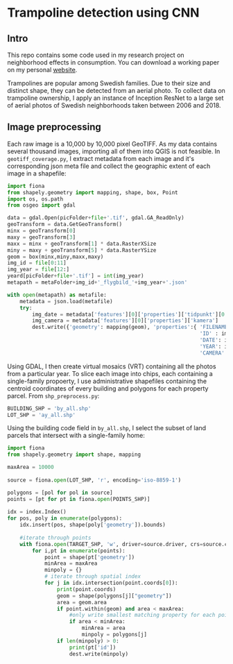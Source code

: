# Trampoline detection using CNN

## Intro

This repo contains some code used in my research project on neighborhood effects in consumption. You can download a working paper on my personal [website](http://erikgrenestam.se/wp-content/uploads/2019/04/Bouncing-with-the-Joneses-ErikG.pdf).

Trampolines are popular among Swedish families. Due to their size and distinct shape, they can be detected from an aerial photo. To collect data on trampoline ownership, I apply an instance of Inception ResNet to a large set of aerial photos of Swedish neighborhoods taken between 2006 and 2018.

## Image preprocessing

Each raw image is a 10,000 by 10,000 pixel GeoTIFF. As my data contains several thousand images, importing all of them into QGIS is not feasible. In ```geotiff_coverage.py```, I extract metadata from each image and it's corresponding json meta file and collect the geographic extent of each image in a shapefile:

```python
import fiona
from shapely.geometry import mapping, shape, box, Point
import os, os.path
from osgeo import gdal

data = gdal.Open(picFolder+file+'.tif', gdal.GA_ReadOnly)
geoTransform = data.GetGeoTransform()
minx = geoTransform[0]
maxy = geoTransform[3]
maxx = minx + geoTransform[1] * data.RasterXSize
miny = maxy + geoTransform[5] * data.RasterYSize
geom = box(minx,miny,maxx,maxy)
img_id = file[0:11]
img_year = file[12:]
yeard[picFolder+file+'.tif'] = int(img_year)
metapath = metaFolder+img_id+'_flygbild_'+img_year+'.json'

with open(metapath) as metafile:    
    metadata = json.load(metafile)
    try:
        img_date = metadata['features'][0]['properties']['tidpunkt'][0:10]
        img_camera = metadata['features'][0]['properties']['kamera']
        dest.write({'geometry': mapping(geom), 'properties':{ 'FILENAME' : file, 
                                                              'ID' : img_id, 
                                                              'DATE': img_date,
                                                              'YEAR': img_year,
                                                              'CAMERA': img_camera}})

```

Using GDAL, I then create virtual mosaics (VRT) containing all the photos from a particular year. To slice each image into chips, each containing a single-family propoerty, I use administrative shapefiles containing the centroid coordinates of every building and polygons for each property parcel. From ```shp_preprocess.py```:

```python
BUILDING_SHP = 'by_all.shp'
LOT_SHP = 'ay_all.shp'
```

Using the building code field in  ```by_all.shp```, I select the subset of land parcels that intersect with a single-family home:

```python
import fiona
from shapely.geometry import shape, mapping

maxArea = 10000
             
source = fiona.open(LOT_SHP, 'r', encoding='iso-8859-1')     

polygons = [pol for pol in source]
points = [pt for pt in fiona.open(POINTS_SHP)]
    
idx = index.Index()
for pos, poly in enumerate(polygons):
    idx.insert(pos, shape(poly['geometry']).bounds)
    
    #iterate through points
    with fiona.open(TARGET_SHP, 'w', driver=source.driver, crs=source.crs, schema=source.schema) as dest:
        for i,pt in enumerate(points):
            point = shape(pt['geometry'])
            minArea = maxArea
            minpoly = {}
            # iterate through spatial index
            for j in idx.intersection(point.coords[0]):
                print(point.coords)
                geom = shape(polygons[j]["geometry"])
                area = geom.area
                if point.within(geom) and area < maxArea:
                    #only write smallest matching property for each point
                    if area < minArea:
                        minArea = area
                        minpoly = polygons[j]
                if len(minpoly) > 0:
                    print(pt['id'])
                    dest.write(minpoly)
```
